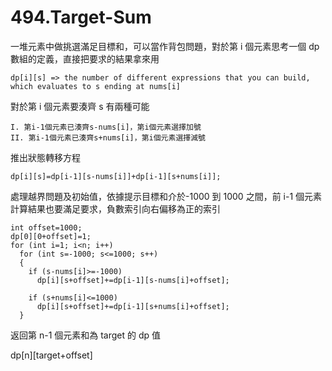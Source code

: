 # 494.Target-Sum

一堆元素中做挑選滿足目標和，可以當作背包問題，對於第 i 個元素思考一個 dp 數組的定義，直接把要求的結果拿來用

```
dp[i][s] => the number of different expressions that you can build, which evaluates to s ending at nums[i]
```

對於第 i 個元素要湊齊 s 有兩種可能

```
I. 第i-1個元素已湊齊s-nums[i]，第i個元素選擇加號
II. 第i-1個元素已湊齊s+nums[i]，第i個元素選擇減號
```

推出狀態轉移方程

```
dp[i][s]=dp[i-1][s-nums[i]]+dp[i-1][s+nums[i]];
```

處理越界問題及初始值，依據提示目標和介於-1000 到 1000 之間，前 i-1 個元素計算結果也要滿足要求，負數索引向右偏移為正的索引

```
int offset=1000;
dp[0][0+offset]=1;
for (int i=1; i<n; i++)
  for (int s=-1000; s<=1000; s++)
  {
    if (s-nums[i]>=-1000)
      dp[i][s+offset]+=dp[i-1][s-nums[i]+offset];

    if (s+nums[i]<=1000)
      dp[i][s+offset]+=dp[i-1][s+nums[i]+offset];
  }
```

返回第 n-1 個元素和為 target 的 dp 值

dp[n][target+offset]
